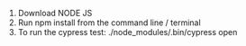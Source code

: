 1. Download NODE JS
2. Run npm install from the command line / terminal
3. To run the cypress test: ./node_modules/.bin/cypress open